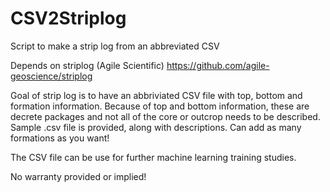 # CSV2Striplog
Script to make a strip log from an abbreviated CSV

Depends on striplog (Agile Scientific)
https://github.com/agile-geoscience/striplog

Goal of strip log is to have an abbriviated CSV file with top, bottom and formation information. Because of top and bottom information, these are decrete packages and not all of the core or outcrop needs to be described. Sample .csv file is provided, along with descriptions. Can add as many formations as you want!


The CSV file can be use for further machine learning training studies.

No warranty provided or implied! 
